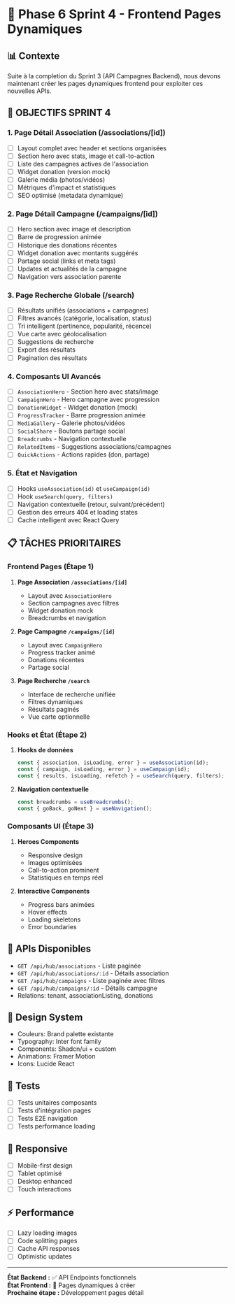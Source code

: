 # 🚀 Phase 6 Sprint 4 - Frontend Pages Dynamiques

## 📊 Contexte
Suite à la completion du Sprint 3 (API Campagnes Backend), nous devons maintenant créer les pages dynamiques frontend pour exploiter ces nouvelles APIs.

## 🎯 OBJECTIFS SPRINT 4

### 1. Page Détail Association (/associations/[id])
- [ ] Layout complet avec header et sections organisées
- [ ] Section hero avec stats, image et call-to-action
- [ ] Liste des campagnes actives de l'association
- [ ] Widget donation (version mock)
- [ ] Galerie média (photos/vidéos)
- [ ] Métriques d'impact et statistiques
- [ ] SEO optimisé (metadata dynamique)

### 2. Page Détail Campagne (/campaigns/[id])
- [ ] Hero section avec image et description
- [ ] Barre de progression animée
- [ ] Historique des donations récentes
- [ ] Widget donation avec montants suggérés
- [ ] Partage social (links et meta tags)
- [ ] Updates et actualités de la campagne
- [ ] Navigation vers association parente

### 3. Page Recherche Globale (/search)
- [ ] Résultats unifiés (associations + campagnes)
- [ ] Filtres avancés (catégorie, localisation, status)
- [ ] Tri intelligent (pertinence, popularité, récence)
- [ ] Vue carte avec géolocalisation
- [ ] Suggestions de recherche
- [ ] Export des résultats
- [ ] Pagination des résultats

### 4. Composants UI Avancés
- [ ] `AssociationHero` - Section hero avec stats/image
- [ ] `CampaignHero` - Hero campagne avec progression
- [ ] `DonationWidget` - Widget donation (mock)
- [ ] `ProgressTracker` - Barre progression animée
- [ ] `MediaGallery` - Galerie photos/vidéos
- [ ] `SocialShare` - Boutons partage social
- [ ] `Breadcrumbs` - Navigation contextuelle
- [ ] `RelatedItems` - Suggestions associations/campagnes
- [ ] `QuickActions` - Actions rapides (don, partage)

### 5. État et Navigation
- [ ] Hooks `useAssociation(id)` et `useCampaign(id)`
- [ ] Hook `useSearch(query, filters)`
- [ ] Navigation contextuelle (retour, suivant/précédent)
- [ ] Gestion des erreurs 404 et loading states
- [ ] Cache intelligent avec React Query

## 📋 TÂCHES PRIORITAIRES

### Frontend Pages (Étape 1)
1. **Page Association `/associations/[id]`**
   - Layout avec `AssociationHero`
   - Section campagnes avec filtres
   - Widget donation mock
   - Breadcrumbs et navigation

2. **Page Campagne `/campaigns/[id]`**
   - Layout avec `CampaignHero`
   - Progress tracker animé
   - Donations récentes
   - Partage social

3. **Page Recherche `/search`**
   - Interface de recherche unifiée
   - Filtres dynamiques
   - Résultats paginés
   - Vue carte optionnelle

### Hooks et État (Étape 2)
1. **Hooks de données**
   ```typescript
   const { association, isLoading, error } = useAssociation(id);
   const { campaign, isLoading, error } = useCampaign(id);
   const { results, isLoading, refetch } = useSearch(query, filters);
   ```

2. **Navigation contextuelle**
   ```typescript
   const breadcrumbs = useBreadcrumbs();
   const { goBack, goNext } = useNavigation();
   ```

### Composants UI (Étape 3)
1. **Heroes Components**
   - Responsive design
   - Images optimisées
   - Call-to-action prominent
   - Statistiques en temps réel

2. **Interactive Components**
   - Progress bars animées
   - Hover effects
   - Loading skeletons
   - Error boundaries

## 🔧 APIs Disponibles
- `GET /api/hub/associations` - Liste paginée
- `GET /api/hub/associations/:id` - Détails association
- `GET /api/hub/campaigns` - Liste paginée avec filtres
- `GET /api/hub/campaigns/:id` - Détails campagne
- Relations: tenant, associationListing, donations

## 🎨 Design System
- Couleurs: Brand palette existante
- Typography: Inter font family
- Components: Shadcn/ui + custom
- Animations: Framer Motion
- Icons: Lucide React

## 🧪 Tests
- [ ] Tests unitaires composants
- [ ] Tests d'intégration pages
- [ ] Tests E2E navigation
- [ ] Tests performance loading

## 📱 Responsive
- [ ] Mobile-first design
- [ ] Tablet optimisé
- [ ] Desktop enhanced
- [ ] Touch interactions

## ⚡ Performance
- [ ] Lazy loading images
- [ ] Code splitting pages
- [ ] Cache API responses
- [ ] Optimistic updates

---

**État Backend :** ✅ API Endpoints fonctionnels  
**État Frontend :** 🔄 Pages dynamiques à créer  
**Prochaine étape :** Développement pages détail
